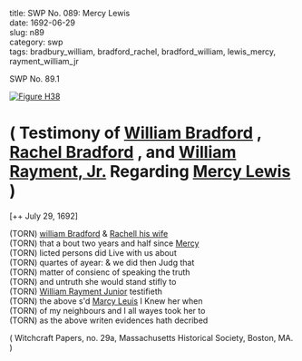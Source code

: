 title: SWP No. 089: Mercy Lewis  
date: 1692-06-29  
slug: n89  
category: swp  
tags: bradbury_william, bradford_rachel, bradford_william, lewis_mercy, rayment_william_jr


<div markdown class="doc" id="n89.1">

<div class="doc_id">SWP No. 89.1</div>


<span markdown class="figure">[![Figure H38](archives/MassHist/gifs/H38.gif)](archives/MassHist/large/H38.jpg)</span>

# ( Testimony of [William Bradford](/tag/bradbury_william.html) , [Rachel Bradford](/tag/bradford_rachel.html) , and [William Rayment, Jr.](/tag/rayment_william_jr.html) Regarding [Mercy Lewis](/tag/lewis_mercy.html) )  
  
[++ July 29, 1692]  

(TORN) [william Bradford](/tag/bradford_william.html) & [Rachell his wife](/tag/bradford_rachel.html)  
(TORN) that a bout two years and half since [Mercy](/tag/lewis_mercy.html)  
(TORN) licted persons did Live with us about  
(TORN) quartes of ayear: & we did then Judg that  
(TORN) matter of consienc of speaking the truth  
(TORN) and untruth she would stand stifly to  
(TORN) [William Rayment Junior](/tag/rayment_william_jr.html) testifieth  
(TORN) the above s'd [Marcy Leuis](/tag/lewis_mercy.html) I Knew her when  
(TORN) of my neighbours and I all wayes took her to  
(TORN) as the above writen evidences hath decribed 

( Witchcraft Papers, no. 29a, Massachusetts Historical Society, Boston, MA. )


</div>

